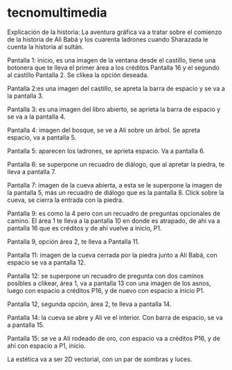 # tecnomultimedia
Explicación de la historia:
La aventura gráfica va a tratar sobre el comienzo de la historia de Ali Babá y los cuarenta ladrones cuando Sharazada le cuenta la historia al sultán. 

Pantalla 1: inicio, es una imagen de la ventana desde el castillo, tiene una botonera que te lleva el primer área a los créditos Pantalla 16 y el segundo al castillo Pantalla 2. Se clikea la opción deseada.

Pantalla 2:es una imagen del castillo, se apreta la barra de espacio y se va a la pantalla 3.

Pantalla 3: es una imagen del libro abierto, se aprieta la barra de espacio y se va a la pantalla 4.

Pantalla 4: imagen del bosque, se ve a Ali sobre un árbol. Se apreta espacio, va a pantalla 5.

Pantalla 5: aparecen los ladrones, se aprieta espacio. Va a pantalla 6.

Pantalla 6: se superpone un recuadro de diálogo, que al apretar la piedra, te lleva a pantalla 7.

Pantalla 7: imagen de la cueva abierta, a esta se le superpone la imagen de la pantalla 5, más un recuadro de diálogo que es la pantalla 8. Click sobre la cueva, se cierra la entrada con la piedra.

Pantalla 9: es como la 4 pero con un recuadro de preguntas opcionales de camino. El área 1 te lleva a la pantalla 10 en donde es atrapado, de ahí va a pantalla 16 que es créditos y de ahí vuelve a inicio, P1. 

Pantalla 9, opción área 2, te lleva a Pantalla 11.

Pantalla 11: imagen de la cueva cerrada por la piedra junto a Alí Babá, con espacio se va a pantalla 12.

Pantalla 12: se superpone un recuadro de pregunta con dos caminos posibles a clikear, área 1, va a pantalla 13 con una imagen de los asnos, luego con espacio a créditos P16, y de nuevo con espacio a inicio P1.

Pantalla 12, segunda opción, área 2, te lleva a pantalla 14.

Pantalla 14: la cueva se abre y Ali ve el interior. Con barra de espacio, se va a pantalla 15. 

Pantalla 15: se ve a Ali rodeado de oro, con espacio va a créditos P16, y de ahí con espacio a P1, inicio.

La estética va a ser 2D vectorial, con un par de sombras y luces.
